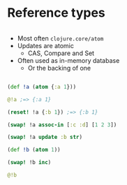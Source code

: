 <div class="slide">

# Reference types
<div class="gutters-10 row">
<div class="column">

* Most often `clojure.core/atom`
* Updates are atomic
  * CAS, Compare and Set
* Often used as in-memory database
  * Or the backing of one
</div>

<div class="column" style="flex: 2;">

``` clojure
(def !a (atom {:a 1}))

@!a ;=> {:a 1}

(reset! !a {:b 1}) ;=> {:b 1}

(swap! !a assoc-in [:c :d] [1 2 3])

(swap! !a update :b str)

(def !b (atom 1))

(swap! !b inc)

@!b
```

</div>
</div>

</div>
